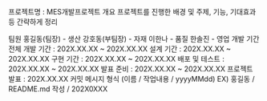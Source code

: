 프로젝트명 : MES개발프로젝트
개요
프로젝트를 진행한 배경 및 주제, 기능, 기대효과 등 간략하게 정리

팀원
홍길동(팀장) - 생산
강호동(부팀장) - 자재
이한나 - 품질
한솔진 - 영업
개발 기간
전체 개발 기간 : 202X.XX.XX ~ 202X.XX.XX
설계 기간 : 202X.XX.XX ~ 202X.XX.XX
구현 기간 : 202X.XX.XX ~ 202X.XX.XX
배포 및 테스트 : 202X.XX.XX ~ 202X.XX.XX
발표 준비 : 202X.XX.XX ~ 202X.XX.XX
프로젝트 발표 : 202X.XX.XX
커밋 메시지 형식
(이름 / 작업내용 / yyyyMMdd)
EX) 홍길동 / README.md 작성 / 202X0XXX
